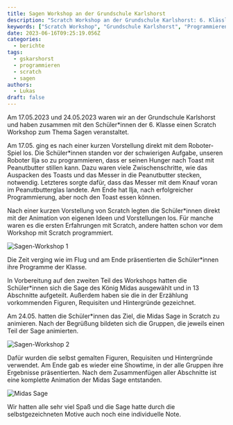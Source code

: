 ```yaml
---
title: Sagen Workshop an der Grundschule Karlshorst
description: "Scratch Workshop an der Grundschule Karlshorst: 6. Klässler programmieren und animieren die Sage von König Midas. Kreatives Lernen mit selbstgemalten Figuren!"
keywords: ["Scratch Workshop", "Grundschule Karlshorst", "Programmieren", "6. Klasse", "König Midas", "Animation", "Sagen", "Kinder", "Coding", "Schülerprojekte"]
date: 2023-06-16T09:25:19.056Z
categories:
  - berichte
tags:
  - gskarshorst
  - programmieren
  - scratch
  - sagen
authors:
  - Lukas
draft: false
---
```

Am 17.05.2023 und 24.05.2023 waren wir an der Grundschule Karlshorst und haben zusammen mit den Schüler*innen der 6. Klasse einen Scratch Workshop zum Thema Sagen veranstaltet. 

Am 17.05. ging es nach einer kurzen Vorstellung direkt mit dem Roboter-Spiel los. Die Schüler*innen standen vor der schwierigen Aufgabe, unseren Roboter Ilja so zu programmieren, dass er seinen Hunger nach Toast mit Peanutbutter stillen kann. Dazu waren viele Zwischenschritte, wie das Auspacken des Toasts und das Messer in die Peanutbutter stecken, notwendig. Letzteres sorgte dafür, dass das Messer mit dem Knauf voran im Peanutbutterglas landete. Am Ende hat Ilja, nach erfolgreicher Programmierung, aber noch den Toast essen können.

Nach einer kurzen Vorstellung von Scratch legten die Schüler*innen direkt mit der Animation von eigenen Ideen und Vorstellungen los. Für manche waren es die ersten Erfahrungen mit Scratch, andere hatten schon vor dem Workshop mit Scratch programmiert.

![](/images/cms/gskarlshorst_sagen_workshop1.png "Sagen-Workshop 1")

Die Zeit verging wie im Flug und am Ende präsentierten die Schüler*innen ihre Programme der Klasse.

In Vorbereitung auf den zweiten Teil des Workshops hatten die Schüler*innen sich die Sage des König Midas ausgewählt und in 13 Abschnitte aufgeteilt. Außerdem haben sie die in der Erzählung vorkommenden Figuren, Requisiten und Hintergründe gezeichnet.

Am 24.05. hatten die Schüler*innen das Ziel, die Midas Sage in Scratch zu animieren. Nach der Begrüßung bildeten sich die Gruppen, die jeweils einen Teil der Sage animierten. 

![](/images/cms/gskarlshorst_sagen_workshop2.jpg "Sagen-Workshop 2")

Dafür wurden die selbst gemalten Figuren, Requisiten und Hintergründe verwendet. Am Ende gab es wieder eine Showtime, in der alle Gruppen ihre Ergebnisse präsentierten. Nach dem Zusammenfügen aller Abschnitte ist eine komplette Animation der Midas Sage entstanden.

![](/images/cms/gskarlshorst_sagen_workshop3.png "Midas Sage")

Wir hatten alle sehr viel Spaß und die Sage hatte durch die selbstgezeichneten Motive auch noch eine individuelle Note.
